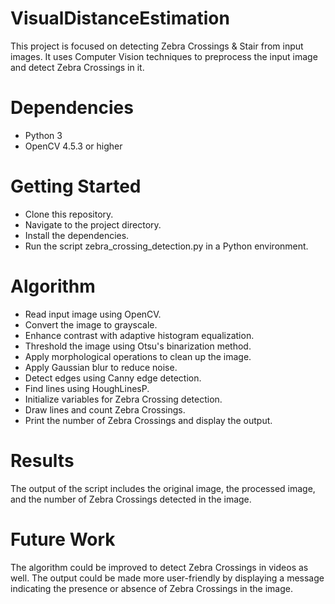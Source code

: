 # VisualDistanceEstimation 
This project is focused on detecting Zebra Crossings & Stair from input images. It uses Computer Vision techniques to preprocess the input image and detect Zebra Crossings in it.

# Dependencies
- Python 3
- OpenCV 4.5.3 or higher

# Getting Started
 - Clone this repository.
 - Navigate to the project directory.
 - Install the dependencies.
 - Run the script zebra_crossing_detection.py in a Python environment.

# Algorithm
- Read input image using OpenCV.
- Convert the image to grayscale.
- Enhance contrast with adaptive histogram equalization.
- Threshold the image using Otsu's binarization method.
- Apply morphological operations to clean up the image.
- Apply Gaussian blur to reduce noise.
- Detect edges using Canny edge detection.
- Find lines using HoughLinesP.
- Initialize variables for Zebra Crossing detection.
- Draw lines and count Zebra Crossings.
- Print the number of Zebra Crossings and display the output.

# Results
The output of the script includes the original image, the processed image, and the number of Zebra Crossings detected in the image.

# Future Work
The algorithm could be improved to detect Zebra Crossings in videos as well.
The output could be made more user-friendly by displaying a message indicating the presence or absence of Zebra Crossings in the image.
